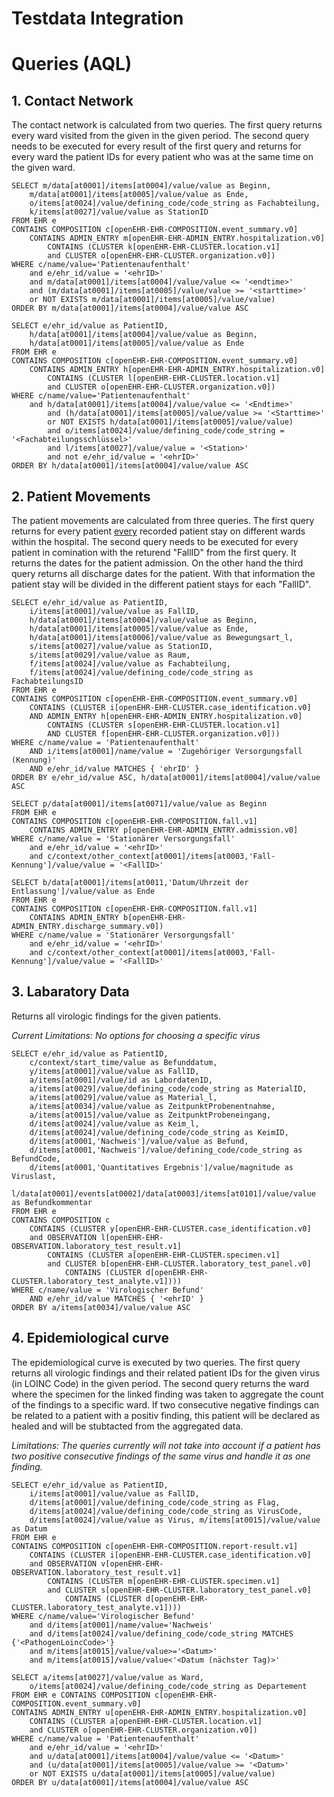 # Testdata Integration

# Queries (AQL)

## 1. Contact Network

The contact network is calculated from two queries. The first query returns every ward visited from the given in the given period. The second query needs to be executed for every result of the first query and returns for every ward the patient IDs for every patient who was at the same time on the given ward.

```
SELECT m/data[at0001]/items[at0004]/value/value as Beginn, 
    m/data[at0001]/items[at0005]/value/value as Ende, 
    o/items[at0024]/value/defining_code/code_string as Fachabteilung, 
    k/items[at0027]/value/value as StationID 
FROM EHR e 
CONTAINS COMPOSITION c[openEHR-EHR-COMPOSITION.event_summary.v0] 
    CONTAINS ADMIN_ENTRY m[openEHR-EHR-ADMIN_ENTRY.hospitalization.v0] 
        CONTAINS (CLUSTER k[openEHR-EHR-CLUSTER.location.v1] 
        and CLUSTER o[openEHR-EHR-CLUSTER.organization.v0])
WHERE c/name/value='Patientenaufenthalt' 
    and e/ehr_id/value = '<ehrID>' 
    and m/data[at0001]/items[at0004]/value/value <= '<endtime>' 
    and (m/data[at0001]/items[at0005]/value/value >= '<starttime>' 
    or NOT EXISTS m/data[at0001]/items[at0005]/value/value) 
ORDER BY m/data[at0001]/items[at0004]/value/value ASC
```

```
SELECT e/ehr_id/value as PatientID, 
    h/data[at0001]/items[at0004]/value/value as Beginn, 
    h/data[at0001]/items[at0005]/value/value as Ende 
FROM EHR e 
CONTAINS COMPOSITION c[openEHR-EHR-COMPOSITION.event_summary.v0] 
    CONTAINS ADMIN_ENTRY h[openEHR-EHR-ADMIN_ENTRY.hospitalization.v0] 
        CONTAINS (CLUSTER l[openEHR-EHR-CLUSTER.location.v1] 
        and CLUSTER o[openEHR-EHR-CLUSTER.organization.v0]) 
WHERE c/name/value='Patientenaufenthalt' 
    and h/data[at0001]/items[at0004]/value/value <= '<Endtime>' 
        and (h/data[at0001]/items[at0005]/value/value >= '<Starttime>' 
        or NOT EXISTS h/data[at0001]/items[at0005]/value/value) 
        and o/items[at0024]/value/defining_code/code_string = '<Fachabteilungsschlüssel>' 
        and l/items[at0027]/value/value = '<Station>' 
        and not e/ehr_id/value = '<ehrID>' 
ORDER BY h/data[at0001]/items[at0004]/value/value ASC
```

## 2. Patient Movements

The patient movements are calculated from three queries. The first query returns for every patient <ins>every</ins> recorded patient stay on different wards within the hospital. The second query needs to be executed for every patient in comination with the returend "FallID" from the first query. It returns the dates for the patient admission. On the other hand the third query returns all discharge dates for the patient. With that information the patient stay will be divided in the different patient stays for each "FallID".

```
SELECT e/ehr_id/value as PatientID,
    i/items[at0001]/value/value as FallID, 
    h/data[at0001]/items[at0004]/value/value as Beginn, 
    h/data[at0001]/items[at0005]/value/value as Ende, 
    h/data[at0001]/items[at0006]/value/value as Bewegungsart_l, 
    s/items[at0027]/value/value as StationID, 
    s/items[at0029]/value/value as Raum, 
    f/items[at0024]/value/value as Fachabteilung, 
    f/items[at0024]/value/defining_code/code_string as FachabteilungsID 
FROM EHR e 
CONTAINS COMPOSITION c[openEHR-EHR-COMPOSITION.event_summary.v0] 
    CONTAINS (CLUSTER i[openEHR-EHR-CLUSTER.case_identification.v0] 
    AND ADMIN_ENTRY h[openEHR-EHR-ADMIN_ENTRY.hospitalization.v0] 
        CONTAINS (CLUSTER s[openEHR-EHR-CLUSTER.location.v1] 
        AND CLUSTER f[openEHR-EHR-CLUSTER.organization.v0])) 
WHERE c/name/value = 'Patientenaufenthalt' 
    AND i/items[at0001]/name/value = 'Zugehöriger Versorgungsfall (Kennung)' 
    AND e/ehr_id/value MATCHES { 'ehrID' } 
ORDER BY e/ehr_id/value ASC, h/data[at0001]/items[at0004]/value/value ASC
```

```
SELECT p/data[at0001]/items[at0071]/value/value as Beginn 
FROM EHR e 
CONTAINS COMPOSITION c[openEHR-EHR-COMPOSITION.fall.v1] 
    CONTAINS ADMIN_ENTRY p[openEHR-EHR-ADMIN_ENTRY.admission.v0]  
WHERE c/name/value = 'Stationärer Versorgungsfall' 
    and e/ehr_id/value = '<ehrID>' 
    and c/context/other_context[at0001]/items[at0003,'Fall-Kennung']/value/value = '<FallID>'
```

```
SELECT b/data[at0001]/items[at0011,'Datum/Uhrzeit der Entlassung']/value/value as Ende 
FROM EHR e 
CONTAINS COMPOSITION c[openEHR-EHR-COMPOSITION.fall.v1] 
    CONTAINS ADMIN_ENTRY b[openEHR-EHR-ADMIN_ENTRY.discharge_summary.v0]) 
WHERE c/name/value = 'Stationärer Versorgungsfall' 
    and e/ehr_id/value = '<ehrID>' 
    and c/context/other_context[at0001]/items[at0003,'Fall-Kennung']/value/value = '<FallID>'
```

## 3. Labaratory Data

Returns all virologic findings for the given patients.

*Current Limitations: No options for choosing a specific virus*
```
SELECT e/ehr_id/value as PatientID, 
    c/context/start_time/value as Befunddatum, 
    y/items[at0001]/value/value as FallID, 
    a/items[at0001]/value/id as LabordatenID, 
    a/items[at0029]/value/defining_code/code_string as MaterialID, 
    a/items[at0029]/value/value as Material_l, 
    a/items[at0034]/value/value as ZeitpunktProbenentnahme, 
    a/items[at0015]/value/value as ZeitpunktProbeneingang, 
    d/items[at0024]/value/value as Keim_l, 
    d/items[at0024]/value/defining_code/code_string as KeimID, 
    d/items[at0001,'Nachweis']/value/value as Befund, 
    d/items[at0001,'Nachweis']/value/defining_code/code_string as BefundCode, 
    d/items[at0001,'Quantitatives Ergebnis']/value/magnitude as Viruslast, 
    l/data[at0001]/events[at0002]/data[at0003]/items[at0101]/value/value as Befundkommentar 
FROM EHR e 
CONTAINS COMPOSITION c 
    CONTAINS (CLUSTER y[openEHR-EHR-CLUSTER.case_identification.v0] 
    and OBSERVATION l[openEHR-EHR-OBSERVATION.laboratory_test_result.v1] 
        CONTAINS (CLUSTER a[openEHR-EHR-CLUSTER.specimen.v1] 
        and CLUSTER b[openEHR-EHR-CLUSTER.laboratory_test_panel.v0] 
            CONTAINS (CLUSTER d[openEHR-EHR-CLUSTER.laboratory_test_analyte.v1]))) 
WHERE c/name/value = 'Virologischer Befund' 
    AND e/ehr_id/value MATCHES { '<ehrID' }
ORDER BY a/items[at0034]/value/value ASC
```

## 4. Epidemiological curve

The epidemiological curve is executed by two queries. The first query returns all virologic findings and their related patient IDs for the given virus (in LOINC Code) in the given period. The second query returns the ward where the specimen for the linked finding was taken to aggregate the count of the findings to a specific ward. If two consecutive negative findings can be related to a patient with a positiv finding, this patient will be declared as healed and will be stubtacted from the aggregated data.

*Limitations: The queries currently will not take into account if a patient has two positive consecutive findings of the same virus and handle it as one finding.*

```
SELECT e/ehr_id/value as PatientID, 
    i/items[at0001]/value/value as FallID, 
    d/items[at0001]/value/defining_code/code_string as Flag, 
    d/items[at0024]/value/defining_code/code_string as VirusCode, 
    d/items[at0024]/value/value as Virus, m/items[at0015]/value/value as Datum 
FROM EHR e 
CONTAINS COMPOSITION c[openEHR-EHR-COMPOSITION.report-result.v1] 
    CONTAINS (CLUSTER i[openEHR-EHR-CLUSTER.case_identification.v0] 
    and OBSERVATION v[openEHR-EHR-OBSERVATION.laboratory_test_result.v1] 
        CONTAINS (CLUSTER m[openEHR-EHR-CLUSTER.specimen.v1] 
        and CLUSTER s[openEHR-EHR-CLUSTER.laboratory_test_panel.v0] 
            CONTAINS (CLUSTER d[openEHR-EHR-CLUSTER.laboratory_test_analyte.v1]))) 
WHERE c/name/value='Virologischer Befund' 
    and d/items[at0001]/name/value='Nachweis' 
    and d/items[at0024]/value/defining_code/code_string MATCHES {'<PathogenLoincCode>'} 
    and m/items[at0015]/value/value>='<Datum>' 
    and m/items[at0015]/value/value<'<Datum (nächster Tag)>'
```

```
SELECT a/items[at0027]/value/value as Ward, 
    o/items[at0024]/value/defining_code/code_string as Departement 
FROM EHR e CONTAINS COMPOSITION c[openEHR-EHR-COMPOSITION.event_summary.v0] 
CONTAINS ADMIN_ENTRY u[openEHR-EHR-ADMIN_ENTRY.hospitalization.v0] 
    CONTAINS (CLUSTER a[openEHR-EHR-CLUSTER.location.v1] 
    and CLUSTER o[openEHR-EHR-CLUSTER.organization.v0]) 
WHERE c/name/value = 'Patientenaufenthalt' 
    and e/ehr_id/value = '<ehrID>' 
    and u/data[at0001]/items[at0004]/value/value <= '<Datum>' 
    and (u/data[at0001]/items[at0005]/value/value >= '<Datum>' 
    or NOT EXISTS u/data[at0001]/items[at0005]/value/value) 
ORDER BY u/data[at0001]/items[at0004]/value/value ASC
```